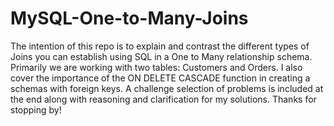 # MySQL-One-to-Many-Joins
The intention of this repo is to explain and contrast the different types of Joins you can establish using SQL in a One to Many relationship schema. Primarily we are working with two tables: Customers and Orders. I also cover the importance of the ON DELETE CASCADE function in creating a schemas with foreign keys. A challenge selection of problems is included at the end along with reasoning and clarification for my solutions. Thanks for stopping by!
